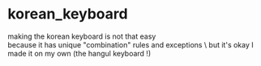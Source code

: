 # korean_keyboard
making the korean keyboard is not that easy \
because it has unique "combination" rules and exceptions \ 
but it's okay I made it on my own (the hangul keyboard !) 
